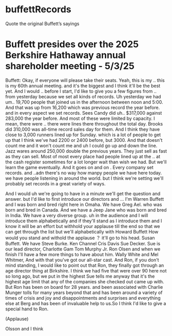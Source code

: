 # buffettRecords
Quote the original Buffett’s sayings



# Buffett presides over the 2025 Berkshire Hathaway annual shareholder meeting - 5/3/25


Buffett: Okay, if everyone will please take their seats. Yeah, this is my .. this is my 60th annual meeting. and it's the biggest and I think it'll be the best yet. And I would .. before I start, I'd like to give you a few figures from .. from yesterday because we set all kinds of records.  Uh yesterday we had  um..  19,700 people that joined us in the afternoon between noon and 5:00.  And that was up from 16,200 which was previous record the year before. and in every aspect we set records. Sees Candy did uh.. $317,000 against 283,000 the year before. And most of these were limited by capacity. I mean, there were .. there were lines there throughout the total day. Brooks did 310,000 was all-time record sales day for them. And I think they have close to 3,000 runners lined up for Sunday. which is a lot of people to get up that I think we've had 2200 or 2400 before, but 3000. And that doesn't count me and it won't count me  and uh I could go up and down the line. Jazz wares around 250,000 double the previous years. They just sell as fast as they can sell. Most of most every place had people lined up at the .. at the cash register sometimes for a lot longer wait than wish we had. But we'll learn the game eventually. And it goes on and on . Every company set records. and ..adn there's no way how manpy people we have here today. we have people listening in around the world. but  I think we're setting we'll probably set records in a great variety of ways. 

And I would uh we're going to have in a minute we'll get the question and answer. but I'd like to first introduce our directors and ... I'm Warren Buffett and I was born and bred right here in Omaha.  We have Greg Ael. who was born and bred in Canada. And we have a Jeep Jane who was born and bred in India. We have a very diverse group. uh in the audience and I will introduce them alphabetically and if they'll stand as I introduce them and I know it will be an effort but withhold your applause till the end so that we can get through the list but we'll alphabetically with Howard Buffett How would you stand and withold the applause ？ it'll go to his head. Susan Buffett. We have Steve Burke. Ken Channel Cris Davis  Sue Decker. Sue is our lead director, Charlotte Gam Tom Murphy Jr. Ron Olsen and when we finish I'll have a few more things to have about him. Wally White and Mel Whitmer, And with that you've got our all-star cast.  And Ron, if you don't mind standing, I would like to point out that  Ron, they finally got through an age director thing at Birkshire. I think we had five that were over 90 here not so long ago, but we put in the highest  Sue tells me anyway that it's the highest age  limit that any of the companies she checked out came up with. But Ron has been on board for 28 years. and been associated with Charlie Munger tolls for many years beyond that and has been around a variety of times of crisis and joy and disappointments and surprises and everything else at Berg and has been of invaluable help to us.So I think I'd like to give a special hand to Ron.

(Applause)

Olsson and I think
